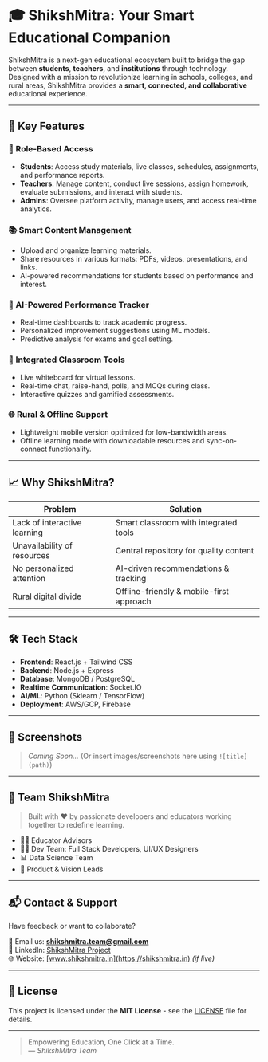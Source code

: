 # 🎓 ShikshMitra: Your Smart Educational Companion

ShikshMitra is a next-gen educational ecosystem built to bridge the gap between **students**, **teachers**, and **institutions** through technology. Designed with a mission to revolutionize learning in schools, colleges, and rural areas, ShikshMitra provides a **smart, connected, and collaborative** educational experience.

---

## 🚀 Key Features

### 👥 Role-Based Access
- **Students**: Access study materials, live classes, schedules, assignments, and performance reports.
- **Teachers**: Manage content, conduct live sessions, assign homework, evaluate submissions, and interact with students.
- **Admins**: Oversee platform activity, manage users, and access real-time analytics.

### 📚 Smart Content Management
- Upload and organize learning materials.
- Share resources in various formats: PDFs, videos, presentations, and links.
- AI-powered recommendations for students based on performance and interest.

### 🧠 AI-Powered Performance Tracker
- Real-time dashboards to track academic progress.
- Personalized improvement suggestions using ML models.
- Predictive analysis for exams and goal setting.

### 🧩 Integrated Classroom Tools
- Live whiteboard for virtual lessons.
- Real-time chat, raise-hand, polls, and MCQs during class.
- Interactive quizzes and gamified assessments.

### 🌐 Rural & Offline Support
- Lightweight mobile version optimized for low-bandwidth areas.
- Offline learning mode with downloadable resources and sync-on-connect functionality.

---

## 📈 Why ShikshMitra?

| Problem | Solution |
|--------|----------|
| Lack of interactive learning | Smart classroom with integrated tools |
| Unavailability of resources | Central repository for quality content |
| No personalized attention | AI-driven recommendations & tracking |
| Rural digital divide | Offline-friendly & mobile-first approach |

---

## 🛠️ Tech Stack

- **Frontend**: React.js + Tailwind CSS
- **Backend**: Node.js + Express
- **Database**: MongoDB / PostgreSQL
- **Realtime Communication**: Socket.IO
- **AI/ML**: Python (Sklearn / TensorFlow)
- **Deployment**: AWS/GCP, Firebase

---

## 📱 Screenshots

> _Coming Soon..._ (Or insert images/screenshots here using `![title](path)`)

---

## 🤝 Team ShikshMitra

> Built with ❤️ by passionate developers and educators working together to redefine learning.

- 👨‍🏫 Educator Advisors
- 🧑‍💻 Dev Team: Full Stack Developers, UI/UX Designers
- 📊 Data Science Team
- 🎯 Product & Vision Leads

---

## 📬 Contact & Support

Have feedback or want to collaborate?

📧 Email us: **shikshmitra.team@gmail.com**  
🔗 LinkedIn: [ShikshMitra Project](https://linkedin.com/in/yourprojectpage)  
🌐 Website: [www.shikshmitra.in](https://shikshmitra.in) _(if live)_

---

## 📄 License

This project is licensed under the **MIT License** - see the [LICENSE](./LICENSE) file for details.

---

> Empowering Education, One Click at a Time.  
> — _ShikshMitra Team_

